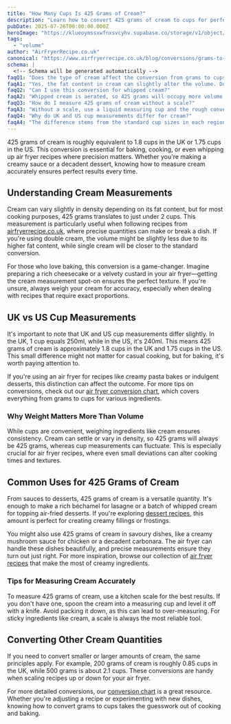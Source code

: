 ```yaml
---
title: "How Many Cups Is 425 Grams of Cream?"
description: "Learn how to convert 425 grams of cream to cups for perfect baking and cooking results every time. Includes UK and US measurements."
pubDate: 2025-07-26T00:00:00.000Z
heroImage: "https://klueoymssxwfnxsvcyhv.supabase.co/storage/v1/object/public/Shmucket/how-many-cups-is-425-grams-of-cream.webp"
tags:
  - "volume"
author: "AirFryerRecipe.co.uk"
canonical: "https://www.airfryerrecipe.co.uk/blog/conversions/grams-to-cups/how-many-cups-is-425-grams-of-cream"
schema: |
  <!-- Schema will be generated automatically -->
faqQ1: "Does the type of cream affect the conversion from grams to cups?"
faqA1: "Yes, the fat content in cream can slightly alter the volume. Double cream, with its higher fat content, is denser than single cream, so 425 grams might take up slightly less space. For most recipes, the standard conversion works, but for precision, weigh your cream."
faqQ2: "Can I use this conversion for whipped cream?"
faqA2: "Whipped cream is aerated, so 425 grams will occupy more volume than liquid cream. If your recipe calls for whipped cream by weight, it's best to measure it before whipping. For volume measurements, whip the cream first and then measure the cups."
faqQ3: "How do I measure 425 grams of cream without a scale?"
faqA3: "Without a scale, use a liquid measuring cup and the rough conversion of 425 grams to 1.75-1.8 cups. Spoon the cream into the cup and level it off for accuracy. Remember, this method is less precise than weighing, so results may vary slightly."
faqQ4: "Why do UK and US cup measurements differ for cream?"
faqA4: "The difference stems from the standard cup sizes in each region. A UK cup is 250ml, while a US cup is 240ml. This small variation means 425 grams of cream will fill slightly more of a UK cup than a US one, though the difference is minimal for most recipes."
---
```

<p>425 grams of cream is roughly equivalent to 1.8 cups in the UK or 1.75 cups in the US. This conversion is essential for baking, cooking, or even whipping up air fryer recipes where precision matters. Whether you're making a creamy sauce or a decadent dessert, knowing how to measure cream accurately ensures perfect results every time.</p>

<h2>Understanding Cream Measurements</h2>
<p>Cream can vary slightly in density depending on its fat content, but for most cooking purposes, 425 grams translates to just under 2 cups. This measurement is particularly useful when following recipes from <a href=https://www.airfryerrecipe.co.uk/recipes>airfryerrecipe.co.uk</a>, where precise quantities can make or break a dish. If you're using double cream, the volume might be slightly less due to its higher fat content, while single cream will be closer to the standard conversion.</p>
<p>For those who love baking, this conversion is a game-changer. Imagine preparing a rich cheesecake or a velvety custard in your air fryer—getting the cream measurement spot-on ensures the perfect texture. If you're unsure, always weigh your cream for accuracy, especially when dealing with recipes that require exact proportions.</p>

<h2>UK vs US Cup Measurements</h2>
<p>It's important to note that UK and US cup measurements differ slightly. In the UK, 1 cup equals 250ml, while in the US, it's 240ml. This means 425 grams of cream is approximately 1.8 cups in the UK and 1.75 cups in the US. This small difference might not matter for casual cooking, but for baking, it's worth paying attention to.</p>
<p>If you're using an air fryer for recipes like creamy pasta bakes or indulgent desserts, this distinction can affect the outcome. For more tips on conversions, check out our <a href=https://www.airfryerrecipe.co.uk/air-fryer-conversion-chart>air fryer conversion chart</a>, which covers everything from grams to cups for various ingredients.</p>

<h3>Why Weight Matters More Than Volume</h3>
<p>While cups are convenient, weighing ingredients like cream ensures consistency. Cream can settle or vary in density, so 425 grams will always be 425 grams, whereas cup measurements can fluctuate. This is especially crucial for air fryer recipes, where even small deviations can alter cooking times and textures.</p>

<h2>Common Uses for 425 Grams of Cream</h2>
<p>From sauces to desserts, 425 grams of cream is a versatile quantity. It's enough to make a rich béchamel for lasagne or a batch of whipped cream for topping air-fried desserts. If you're exploring <a href=https://www.airfryerrecipe.co.uk/recipe-category/dessert>dessert recipes</a>, this amount is perfect for creating creamy fillings or frostings.</p>
<p>You might also use 425 grams of cream in savoury dishes, like a creamy mushroom sauce for chicken or a decadent carbonara. The air fryer can handle these dishes beautifully, and precise measurements ensure they turn out just right. For more inspiration, browse our collection of <a href=https://www.airfryerrecipe.co.uk/recipes>air fryer recipes</a> that make the most of creamy ingredients.</p>

<h3>Tips for Measuring Cream Accurately</h3>
<p>To measure 425 grams of cream, use a kitchen scale for the best results. If you don't have one, spoon the cream into a measuring cup and level it off with a knife. Avoid packing it down, as this can lead to over-measuring. For sticky ingredients like cream, a scale is always the most reliable tool.</p>

<h2>Converting Other Cream Quantities</h2>
<p>If you need to convert smaller or larger amounts of cream, the same principles apply. For example, 200 grams of cream is roughly 0.85 cups in the UK, while 500 grams is about 2.1 cups. These conversions are handy when scaling recipes up or down for your air fryer.</p>
<p>For more detailed conversions, our <a href=https://www.airfryerrecipe.co.uk/air-fryer-conversion-chart>conversion chart</a> is a great resource. Whether you're adjusting a recipe or experimenting with new dishes, knowing how to convert grams to cups takes the guesswork out of cooking and baking.</p>
